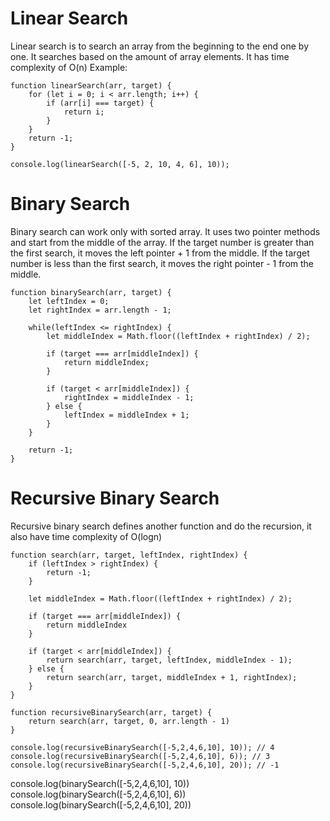 # Linear Search

Linear search is to search an array from the beginning to the end one by one. It searches based on the amount of array elements. It has time complexity of O(n)
Example: 
```
function linearSearch(arr, target) {
    for (let i = 0; i < arr.length; i++) {
        if (arr[i] === target) {
            return i; 
        }
    }
    return -1; 
}

console.log(linearSearch([-5, 2, 10, 4, 6], 10)); 
```

# Binary Search 

Binary search can work only with sorted array. It uses two pointer methods and start from the middle of the array. If the target number is greater than
the first search, it moves the left pointer + 1 from the middle. If the target number is less than the first search, it moves the right pointer - 1 
from the middle. 
```
function binarySearch(arr, target) {
    let leftIndex = 0;
    let rightIndex = arr.length - 1; 

    while(leftIndex <= rightIndex) {
        let middleIndex = Math.floor((leftIndex + rightIndex) / 2); 

        if (target === arr[middleIndex]) {
            return middleIndex; 
        } 

        if (target < arr[middleIndex]) {
            rightIndex = middleIndex - 1; 
        } else {
            leftIndex = middleIndex + 1; 
        }
    }

    return -1; 
}
```

# Recursive Binary Search

Recursive binary search defines another function and do the recursion, it also have time complexity of O(logn)
```
function search(arr, target, leftIndex, rightIndex) {
    if (leftIndex > rightIndex) {
        return -1; 
    }

    let middleIndex = Math.floor((leftIndex + rightIndex) / 2); 

    if (target === arr[middleIndex]) {
        return middleIndex 
    }

    if (target < arr[middleIndex]) {
        return search(arr, target, leftIndex, middleIndex - 1); 
    } else {
        return search(arr, target, middleIndex + 1, rightIndex); 
    }
}

function recursiveBinarySearch(arr, target) {
    return search(arr, target, 0, arr.length - 1)
}

console.log(recursiveBinarySearch([-5,2,4,6,10], 10)); // 4
console.log(recursiveBinarySearch([-5,2,4,6,10], 6)); // 3
console.log(recursiveBinarySearch([-5,2,4,6,10], 20)); // -1
```


console.log(binarySearch([-5,2,4,6,10], 10))
console.log(binarySearch([-5,2,4,6,10], 6))
console.log(binarySearch([-5,2,4,6,10], 20))
```
